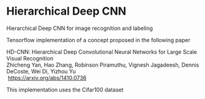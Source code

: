 # Hierarchical Deep CNN
Hierarchical Deep CNN for image recognition and labeling

Tensorflow implementation of a concept proposed in the following paper 
  
  HD-CNN: Hierarchical Deep Convolutional Neural Networks for Large Scale Visual Recognition  
  Zhicheng Yan, Hao Zhang, Robinson Piramuthu, Vignesh Jagadeesh, Dennis DeCoste, Wei Di, Yizhou Yu  
  https://arxiv.org/abs/1410.0736
  
This implementation uses the Cifar100 dataset
